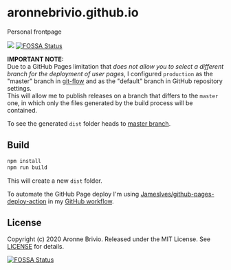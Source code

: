 # aronnebrivio.github.io
Personal frontpage

![](https://github.com/aronnebrivio/aronnebrivio.github.io/workflows/Publish%20on%20Github%20Pages/badge.svg?branch=production)
[![FOSSA Status](https://app.fossa.io/api/projects/git%2Bgithub.com%2Faronnebrivio%2Faronnebrivio.github.io.svg?type=shield)](https://app.fossa.io/projects/git%2Bgithub.com%2Faronnebrivio%2Faronnebrivio.github.io?ref=badge_shield)

**IMPORTANT NOTE:**    
Due to a GitHub Pages limitation that *does not allow you to select a different branch for the deployment of user pages*, I configured `production` as the "master" branch in [git-flow](https://nvie.com/posts/a-successful-git-branching-model/) and as the "default" branch in GitHub repository settings.    
This will allow me to publish releases on a branch that differs to the `master` one, in which only the files generated by the build process will be contained.

To see the generated `dist` folder heads to [master branch](https://github.com/aronnebrivio/aronnebrivio.github.io/tree/master).

## Build
```bash
npm install
npm run build
```

This will create a new `dist` folder.

To automate the GitHub Page deploy I'm using [JamesIves/github-pages-deploy-action](https://github.com/JamesIves/github-pages-deploy-action) in my [GitHub workflow](https://github.com/aronnebrivio/aronnebrivio.github.io/blob/production/.github/workflows/ci.yml).

## License
Copyright (c) 2020 Aronne Brivio. Released under the MIT License. See [LICENSE](https://github.com/aronnebrivio/aronnebrivio.github.io/blob/master/LICENSE) for details.


[![FOSSA Status](https://app.fossa.io/api/projects/git%2Bgithub.com%2Faronnebrivio%2Faronnebrivio.github.io.svg?type=large)](https://app.fossa.io/projects/git%2Bgithub.com%2Faronnebrivio%2Faronnebrivio.github.io?ref=badge_large)